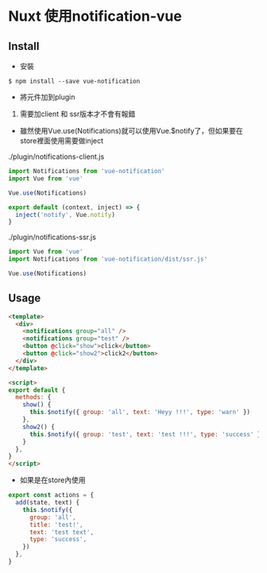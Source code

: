 # Nuxt 使用notification-vue

## Install

* 安裝
```
$ npm install --save vue-notification
```

* 將元件加到plugin
1. 需要加client 和 ssr版本才不會有報錯

* 雖然使用Vue.use(Notifications)就可以使用Vue.$notify了，但如果要在store裡面使用需要做inject

./plugin/notifications-client.js
```js
import Notifications from 'vue-notification'
import Vue from 'vue'

Vue.use(Notifications)

export default (context, inject) => {
  inject('notify', Vue.notify)
}

```

./plugin/notifications-ssr.js
```js
import Vue from 'vue'
import Notifications from 'vue-notification/dist/ssr.js'

Vue.use(Notifications)
```

## Usage

```html
<template>
  <div>
    <notifications group="all" />
    <notifications group="test" />
    <button @click="show">click</button>
    <button @click="show2">click2</button>
  </div>
</template>

<script>
export default {
  methods: {
    show() {
      this.$notify({ group: 'all', text: 'Heyy !!!', type: 'warn' })
    },
    show2() {
      this.$notify({ group: 'test', text: 'test !!!', type: 'success' })
    }
  },
}
</script>
```

* 如果是在store內使用

```js
export const actions = {
  add(state, text) {
    this.$notify({
      group: 'all',
      title: 'test!',
      text: 'test text',
      type: 'success',
    })
  },
}

```
